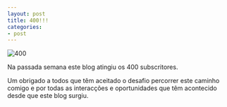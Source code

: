 ```yaml
---
layout: post
title: 400!!!
categories:
- post
---
```

![400](http://devagar.org/imagens/2014-04-06.jpg)

Na passada semana este blog atingiu os 400 subscritores. 

Um obrigado a todos que têm aceitado o desafio percorrer este caminho comigo e por todas as interacções e oportunidades que têm acontecido desde que este blog surgiu.  

